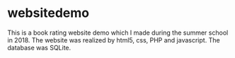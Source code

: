 # websitedemo
This is a book rating website demo which I made during the summer school in 2018. The website was realized by html5, css, PHP and javascript. The database was SQLite.
